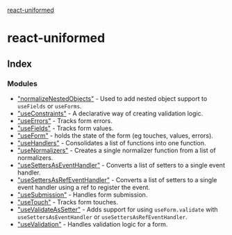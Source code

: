 [react-uniformed](README.md)

# react-uniformed

## Index

### Modules

* ["normalizeNestedObjects"](modules/_normalizenestedobjects_.md) - Used to add nested object support to `useFields` or `useForms`.
* ["useConstraints"](modules/_useconstraints_useconstraints_.md) - A declarative way of creating validation logic.
* ["useErrors"](modules/_useerrors_.md) - Tracks form errors.
* ["useFields"](modules/_usefields_.md) - Tracks form values.
* ["useForm"](modules/_useform_.md) - holds the state of the form (eg touches, values, errors).
* ["useHandlers"](modules/_usehandlers_.md) - Consolidates a list of functions into one function.
* ["useNormalizers"](modules/_usenormalizers_.md) - Creates a single normalizer function from a list of normalizers.
* ["useSettersAsEventHandler"](modules/_usesettersaseventhandler_.md) - Converts a list of setters to a single event handler.
* ["useSettersAsRefEventHandler"](modules/_usesettersasrefeventhandler_.md) - Converts a list of setters to a single event handler using a ref to register the event.
* ["useSubmission"](modules/_usesubmission_usesubmission_.md) - Handles form submission.
* ["useTouch"](modules/_usetouch_.md) - Tracks form touches.
* ["useValidateAsSetter"](modules/_usevalidateassetter_.md) - Adds support for using `useForm.validate` with `useSettersAsEventHandler` or `useSettersAsRefEventHandler`.
* ["useValidation"](modules/_usevalidation_usevalidation_.md) - Handles validation logic for a form.
